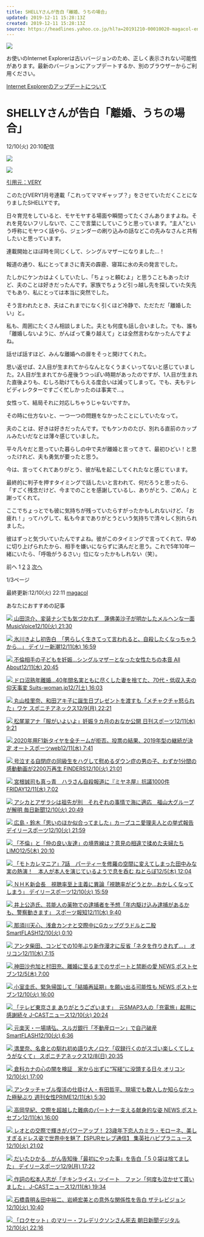 ```yaml
---
title: SHELLYさんが告白「離婚、うちの場合」
updated: 2019-12-11 15:28:13Z
created: 2019-12-11 15:28:13Z
source: https://headlines.yahoo.co.jp/hl?a=20191210-00010020-magacol-ent
---
```


![](https://s.yimg.jp/images/clear.gif)

お使いのInternet Explorerは古いバージョンのため、正しく表示されない可能性があります。最新のバージョンにアップデートするか、別のブラウザーからご利用ください。

 [Internet Explorerのアップデートについて](https://about.yahoo.co.jp/info/msiesp/)

# SHELLYさんが告白「離婚、うちの場合」

12/10(火) 20:10配信

[![](https://s.yimg.jp/images/news/cobranding/magacol.png)](https://rdsig.yahoo.co.jp/media/news/cobrand/magacol/RV=1/RE=1577287566/RH=cmRzaWcueWFob28uY28uanA-/RB=/RU=aHR0cHM6Ly9tYWdhY29sLmpwLw--/RS=%5EADAEj45Zodnds7kmjOOuXyHJFDzPAo-;_ylt=A7YWPiyNCvFdOD8AEE4Pl.Z7)

 [ ![](https://amd.c.yimg.jp/im_siggfC8ckowpidlVaZLrZJepDw---x267-y400-q90-exp3h-pril/amd/20191210-00010020-magacol-000-3-view.jpg)](https://headlines.yahoo.co.jp/hl?a=20191210-00010020-magacol-ent.view-000)

 [引用元：VERY](https://headlines.yahoo.co.jp/hl?a=20191210-00010020-magacol-ent.view-000)

このたびVERY1月号連載「これってママギャップ？」をさせていただくことになりましたSHELLYです。

日々育児をしていると、モヤモヤする場面や瞬間ってたくさんありますよね。それを見ないフリしないで、ここで言葉にしていこうと思っています。“主人”という呼称にモヤつく話やら、ジェンダーの刷り込みの話などこの先みなさんと共有したいと思っています。

連載開始とほぼ時を同じくして、シングルマザーになりました…！

報道の通り、私にとってまさに青天の霹靂、寝耳に水の夫の発言でした。

たしかにケンカはよくしていたし、「ちょっと頼むよ」と思うこともあったけど、夫のことは好きだったんです。家族でちょうど引っ越し先を探していた矢先でもあり、私にとっては本当に突然でした。

そう言われたとき、夫はこれまでになく引くほど冷静で、ただただ「離婚したい」と。

私も、周囲にたくさん相談しました。夫とも何度も話し合いました。でも、誰も「離婚しないように、がんばって乗り越えて」とは全然言わなかったんですよね。

話せば話すほど、みんな離婚への扉をそっと開けてくれた。

思い返せば、2人目が生まれてからなんとなくうまくいってないと感じていました。2人目が生まれてから産後うつっぽい時期があったのですが、1人目が生まれた直後よりも、むしろ助けてもらえる度合いは減ってしまって。でも、夫もテレビディレクターですごく忙しかったのは事実で…。

女性って、結局それに対応しちゃうじゃないですか。

その時に仕方ないと、一つ一つの問題をなかったことにしていたなって。

夫のことは、好きは好きだったんです。でもケンカのたび、別れる直前のカップルみたいだなとは薄々感じていました。

平々凡々だと思っていた暮らしの中で夫が離婚と言ってきて、最初ひどい！と思ったけれど、夫も勇気が要ったと思う。

今は、言ってくれてありがとう、彼が私を起こしてくれたなと感じています。

最終的に判子を押すタイミングで話したいと言われて、何だろうと思ったら、「すごく残念だけど、今までのことを感謝しているし、ありがとう、ごめん」と謝ってくれて。

ここでちょっとでも彼に気持ちが残っていたらすがったかもしれないけど、「お疲れ！」ってハグして、私も今までありがとうという気持ちで清々しく別れられました。

彼はずっと気づいていたんですよね。彼がこのタイミングで言ってくれて、早めに切り上げられたから、相手を嫌いにならずに済んだと思う。これで5年10年一緒にいたら、「呼吸がうるさい」位になったかもしれない（笑）。

前へ
1
[2](https://headlines.yahoo.co.jp/hl?a=20191210-00010020-magacol-ent&p=2)
[3](https://headlines.yahoo.co.jp/hl?a=20191210-00010020-magacol-ent&p=3)
[次へ](https://headlines.yahoo.co.jp/hl?a=20191210-00010020-magacol-ent&p=2)

1/3ページ

 最終更新:12/10(火) 22:11
 [magacol](https://news.yahoo.co.jp/media/magacol)

あなたにおすすめの記事

 [  ![](https://giwiz-content.c.yimg.jp/im_siggp9cMqkk3R_G7u0mj2mY61A---prix-x240-y226-yc5-xc36-hc192-wc192-n1/r/iwiz-amd/20191210-00010005-musicv-000-2-view.jpg)          山田涼介、変装ナシでも気づかれず　蓮佛美沙子が明かしたメルヘンな一面      MusicVoice12/10(火) 21:30](https://headlines.yahoo.co.jp/hl?a=20191210-00010005-musicv-ent)

 [  ![](https://giwiz-content.c.yimg.jp/im_siggYY6orbHN2IYgjZoCOH7qww---prix-x353-y528-yc48-xc0-hc196-wc350-n1/r/iwiz-amd/20191211-00597649-shincho-000-1-view.jpg)          氷川きよし初告白　「男らしく生きてって言われると、自殺したくなっちゃうから…」      デイリー新潮12/11(水) 16:59](https://headlines.yahoo.co.jp/article?a=20191211-00597649-shincho-ent)

 [  ![](https://giwiz-content.c.yimg.jp/im_siggSA5ZhSE9mqRPkUo5dp.TCw---priy-x285-y214-yc0-xc38-hc192-wc192-n1/r/iwiz-amd/20191211-00021386-nallabout-000-1-view.jpg)          不倫相手の子どもを妊娠…シングルマザーとなった女性たちの本音      All About12/11(水) 20:45](https://headlines.yahoo.co.jp/hl?a=20191211-00021386-nallabout-life)

 [  ![](https://giwiz-content.c.yimg.jp/im_siggzW2ay0EaQxeR51TpWbNgeg---priy-x295-y210-yc0-xc58-hc192-wc192-n1/r/iwiz-amd/20191207-00010005-suitsw-000-1-view.jpg)          ドロ沼熟年離婚…40年間名実ともに尽くした妻を捨てた、70代・低収入夫の仰天事変      Suits-woman.jp12/7(土) 16:03](https://headlines.yahoo.co.jp/article?a=20191207-00010005-suitsw-life)

 [  ![](https://giwiz-content.c.yimg.jp/im_siggFcGuKY_rAOLZmp2vfjAd9A---prix-x195-y259-yc21-xc0-hc192-wc192-n1/r/iwiz-amd/20191209-00000233-spnannex-000-3-view.jpg)          丸山桂里奈、和田アキ子に誕生日プレゼントを渡すも「メチャクチャ怒られた」ワケ      スポニチアネックス12/9(月) 22:21](https://headlines.yahoo.co.jp/hl?a=20191209-00000233-spnannex-ent)

 [  ![](https://giwiz-content.c.yimg.jp/im_siggcDZUKHCUPUnnPt1OXIMJaQ---priy-x264-y195-yc0-xc31-hc192-wc192-n1/r/iwiz-amd/20191211-12110166-nksports-000-10-view.jpg)          松尾翠アナ「服がいよいよ」妊娠９カ月のおなか公開      日刊スポーツ12/11(水) 9:21](https://headlines.yahoo.co.jp/hl?a=20191211-12110166-nksports-ent)

 [  ![](https://giwiz-content.c.yimg.jp/im_siggQfYOvCXp8863q7wTYC96sQ---priy-x915-y611-yc41-xc0-hc513-wc912-n1/r/iwiz-amd/20191211-00550962-rcg-000-3-view.jpg)          2020年用F1新タイヤを全チームが拒否。投票の結果、2019年型の継続が決定      オートスポーツweb12/11(水) 7:41](https://headlines.yahoo.co.jp/hl?a=20191211-00550962-rcg-moto)

 [  ![](https://giwiz-content.c.yimg.jp/im_siggrz6nBZkXn4SbaKqnK._B.w---prix-x236-y249-yc15-xc8-hc192-wc192-n1/r/iwiz-amd/20191210-00010004-finders-000-1-view.jpg)          号泣する自閉症の同級生をハグして慰めるダウン症の男の子、わずか1分間の感動動画が2200万再生      FINDERS12/10(火) 21:01](https://headlines.yahoo.co.jp/article?a=20191210-00010004-finders-ent)

 [  ![](https://giwiz-content.c.yimg.jp/im_sigg2ZczmAg9oycG5QWcgawS5Q---prix-x195-y286-yc42-xc0-hc192-wc192-n1/r/iwiz-amd/20191211-00000001-friday-000-6-view.jpg)          宮根誠司も真っ青　ハラさん自殺報道に『ミヤネ屋』抗議1000件      FRIDAY12/11(水) 7:02](https://headlines.yahoo.co.jp/article?a=20191211-00000001-friday-ent)

 [  ![](https://giwiz-content.c.yimg.jp/im_siggJNZQH.of0Odwx6a8.cJrVg---priy-x286-y215-yc0-xc43-hc192-wc192-n1/r/iwiz-amd/20191210-00000062-mai-000-1-view.jpg)          アシカとアザラシは祖先が別　それぞれの事情で海に適応　福山大グループが解明      毎日新聞12/10(火) 20:49](https://headlines.yahoo.co.jp/hl?a=20191210-00000062-mai-life)

 [  ![](https://giwiz-content.c.yimg.jp/im_siggNPnGzQuF_NbjWgMY5lQW0Q---priy-x259-y195-yc0-xc33-hc192-wc192-n1/r/iwiz-amd/20191210-00000125-dal-000-3-view.jpg)          広島・鈴木「思いのほか似合ってました」カープユニ愛理夫人との挙式報告      デイリースポーツ12/10(火) 21:59](https://headlines.yahoo.co.jp/hl?a=20191210-00000125-dal-base)

 [  ![](https://giwiz-content.c.yimg.jp/im_sigg7_gzujdAXICGKrRyevDmLQ---priy-x453-y303-yc16-xc0-hc253-wc450-n1/r/iwiz-amd/20191205-00014706-toushin-000-1-view.jpg)          「不倫」と「仲の良い友達」の境界線は？意見の相違で揉めた夫婦たち      LIMO12/5(木) 20:10](https://headlines.yahoo.co.jp/hl?a=20191205-00014706-toushin-life)

 [  ![](https://giwiz-content.c.yimg.jp/im_sigg_bPj78u6wkY96_.5W5.eMg---prix-x195-y195-yc0-xc0-hc192-wc192-n1/r/iwiz-amd/20191205-00000048-it_nlab-000-1-view.jpg)          「モトカレマニア」7話　パーティーを修羅の空間に変えてしまった田中みな実の熱演！　本人が本人を演じているようで息を呑む      ねとらぼ12/5(木) 12:04](https://headlines.yahoo.co.jp/hl?a=20191205-00000048-it_nlab-ent)

 [  ![](https://giwiz-content.c.yimg.jp/im_siggGYXzDkRDQKqwJ.pM24EYYw---prix-x236-y252-yc10-xc20-hc192-wc192-n1/r/iwiz-amd/20191210-00000086-dal-000-7-view.jpg)          ＮＨＫ新会長　視聴率至上主義に異論「視聴率がどうとか…おかしくなってしまう」      デイリースポーツ12/10(火) 15:59](https://headlines.yahoo.co.jp/hl?a=20191210-00000086-dal-ent)

 [  ![](https://giwiz-content.c.yimg.jp/im_siggJlXM8CXtg7S0blBr6CtzGg---prix-x195-y232-yc9-xc0-hc192-wc192-n1/r/iwiz-amd/20191211-12110048-sph-000-2-view.jpg)          井上公造氏、芸能人の薬物での逮捕者を予想「年内駆け込み逮捕があるかも、警察動きます」      スポーツ報知12/11(水) 9:40](https://headlines.yahoo.co.jp/hl?a=20191211-12110048-sph-ent)

 [  ![](https://giwiz-content.c.yimg.jp/im_siggHKvcdhOKXyyTcI7LdsdOPQ---prix-x218-y218-yc0-xc22-hc192-wc192-n1/r/iwiz-amd/20191210-00010000-flash-000-4-view.jpg)          那須川天心、浅倉カンナと交際中にGカップグラドルと二股      SmartFLASH12/10(火) 0:10](https://headlines.yahoo.co.jp/article?a=20191210-00010000-flash-ent)

 [  ![](https://giwiz-content.c.yimg.jp/im_siggmmtvmUzP92gPswJahhTb.g---priy-x915-y625-yc23-xc0-hc513-wc912-n1/r/iwiz-amd/20191211-00000326-oric-000-20-view.jpg)          アンタ柴田、コンビでの10年ぶり新作漫才に反省「ネタを作りきれず…」      オリコン12/11(水) 7:15](https://headlines.yahoo.co.jp/hl?a=20191211-00000326-oric-ent)

 [  ![](https://giwiz-content.c.yimg.jp/im_siggDdo21l8ScjeuGReftqnuoQ---priy-x333-y212-yc16-xc13-hc192-wc192-n1/r/iwiz-amd/20191205-00000001-pseven-000-1-view.jpg)          神田沙也加と村田充、離婚に至るまでのサポートと禁断の愛      NEWS ポストセブン12/5(木) 7:00](https://headlines.yahoo.co.jp/article?a=20191205-00000001-pseven-ent)

 [  ![](https://giwiz-content.c.yimg.jp/im_sigg.zE_aX0OkSVKjVrDMqPSOg---x138-y192-n1/r/iwiz-amd/20191210-00000009-pseven-000-4-view.jpg)          小室圭氏、緊急帰国して「結婚再延期」を願い出る可能性も      NEWS ポストセブン12/10(火) 16:00](https://headlines.yahoo.co.jp/article?a=20191210-00000009-pseven-soci)

 [  ![](https://giwiz-content.c.yimg.jp/im_sigg_b9c.H8rNIDZcZWyrJ0_RA---prix-x224-y277-yc41-xc12-hc192-wc192-n1/r/iwiz-amd/20191210-00000012-jct-000-1-view.jpg)          「テレビ東京さま ありがとうございます」　元SMAP3人の「充電旅」起用に感謝続々      J-CASTニュース12/10(火) 20:24](https://headlines.yahoo.co.jp/hl?a=20191210-00000012-jct-ent)

 [  ![](https://giwiz-content.c.yimg.jp/im_siggfdHp5zoh5_7lP3wELg4rGg---prix-x218-y218-yc6-xc17-hc192-wc192-n1/r/iwiz-amd/20191210-00010001-flash-000-11-view.jpg)          元楽天・一場靖弘、スルガ銀行「不動産ローン」で自己破産      SmartFLASH12/10(火) 6:36](https://headlines.yahoo.co.jp/article?a=20191210-00010001-flash-peo)

 [  ![](https://giwiz-content.c.yimg.jp/im_siggZ7df7U2oMWYVcgqL3RoReQ---prix-x915-y915-yc158-xc0-hc513-wc912-n1/r/iwiz-amd/20191208-00000282-spnannex-000-4-view.jpg)          満里奈、名倉との馴れ初め語り大ノロケ「収録行くのがスゴい楽しくてしょうがなくて」      スポニチアネックス12/8(日) 20:35](https://headlines.yahoo.co.jp/hl?a=20191208-00000282-spnannex-ent)

 [  ![](https://giwiz-content.c.yimg.jp/im_siggsi7hJ8hx.mnM4FZLJTBWrw---priy-x327-y219-yc9-xc65-hc192-wc192-n1/r/iwiz-amd/20191210-00000366-oric-000-35-view.jpg)          倉科カナの心の闇を検証　家から出ずに“写経”に没頭する日々      オリコン12/10(火) 17:00](https://headlines.yahoo.co.jp/hl?a=20191210-00000366-oric-ent)

 [  ![](https://giwiz-content.c.yimg.jp/im_siggy.PYhUep7SGv1YoxS0JtvQ---priy-x338-y226-yc14-xc94-hc192-wc192-n1/r/iwiz-amd/20191211-00016724-jprime-000-3-view.jpg)          アンタッチャブル復活の仕掛け人・有田哲平、現場でも数人しか知らなかった極秘ぶり      週刊女性PRIME12/11(水) 5:30](https://headlines.yahoo.co.jp/article?a=20191211-00016724-jprime-ent)

 [  ![](https://giwiz-content.c.yimg.jp/im_siggLFzYJ9i4LrrGKTuEyk1uKQ---prix-x195-y291-yc14-xc0-hc192-wc192-n1/r/iwiz-amd/20191211-00000010-pseven-000-8-view.jpg)          高岡早紀、交際を超越した難病のパートナー支える献身的な姿      NEWS ポストセブン12/11(水) 16:00](https://headlines.yahoo.co.jp/article?a=20191211-00000010-pseven-ent)

 [  ![](https://giwiz-content.c.yimg.jp/im_sigg0cWITeC9Z7b9uEgffUiaiA---priy-x322-y195-yc0-xc100-hc192-wc192-n1/r/iwiz-amd/20191210-00010014-shueishaz-000-1-view.jpg)          レオとの交際で輝きがパワーアップ！ 23歳年下恋人カミラ・モローネ、美しすぎるドレス姿で世界中を魅了【SPURセレブ通信】      集英社ハピプラニュース12/10(火) 21:02](https://headlines.yahoo.co.jp/article?a=20191210-00010014-shueishaz-ent)

 [  ![](https://giwiz-content.c.yimg.jp/im_sigg2MDGNecgVyJjrdGEWFNARA---prix-x664-y673-yc203-xc0-hc371-wc661-n1/r/iwiz-amd/20191209-00000122-dal-000-5-view.jpg)          だいたひかる　がん告知後「最初にやった事」を告白「５０袋は捨てました」      デイリースポーツ12/9(月) 17:22](https://headlines.yahoo.co.jp/hl?a=20191209-00000122-dal-ent)

 [  ![](https://giwiz-content.c.yimg.jp/im_siggW_L4dJ.rZ84Osh9ChjOFqw---prix-x195-y213-yc18-xc0-hc192-wc192-n1/r/iwiz-amd/20191211-00000010-jct-000-3-view.jpg)          作詞の松本人志が「チキンライス」ツイート　ファン「何度も泣かせて貰いました」      J-CASTニュース12/11(水) 19:34](https://headlines.yahoo.co.jp/hl?a=20191211-00000010-jct-ent)

 [  ![](https://giwiz-content.c.yimg.jp/im_sigg7MY5eP3lt4DIjiEm1TXKbw---prix-x210-y210-yc5-xc3-hc192-wc192-n1/r/iwiz-amd/20191210-00215404-the_tv-000-1-view.jpg)          石橋貴明＆田中裕二、岩崎宏美との意外な関係性を告白      ザテレビジョン12/10(火) 10:40](https://headlines.yahoo.co.jp/article?a=20191210-00215404-the_tv-ent)

 [  ![](https://giwiz-content.c.yimg.jp/im_siggsB0ZI6OGtJbfn3skicoGfQ---priy-x322-y220-yc3-xc51-hc192-wc192-n1/r/iwiz-amd/20191210-00000084-asahi-000-7-view.jpg)          「ロクセット」のマリー・フレデリクソンさん死去      朝日新聞デジタル12/10(火) 22:16](https://headlines.yahoo.co.jp/hl?a=20191210-00000084-asahi-musi)